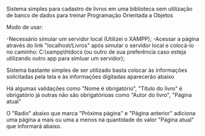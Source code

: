 Sistema simples para cadastro de livros em uma biblioteca sem utilização de banco de dados para treinar Programação Orientada a Objetos

Modo de usar:

-Necessário simular um servidor local (Utilizei o XAMPP);
-Acessar a página através do link "localhost/Livros" após simular o servidor local e colocá-lo no caminho: C:\xampp\htdocs (ou outro de sua preferência caso
 esteja utilizando outro app para simluar um servidor);

Sistema bastante simples de ser utilizado basta colocar às informações solicitadas pela tela e às informações digitadas aparecerão abaixo

Há algumas validações como "Nome é obrigatório", "Título do livro" é obrigatório já outras não são obrigatórioas como "Autor do livro", "Página atual"

O "Radio" abaixo que marca "Próxima página" e "Página anterior" adiciona uma página a mais ou uma a menos na quantidade do valor "Página atual" que informará
abaixo.

